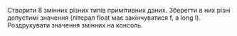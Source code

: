 Створити 8 змінних різних типів примітивних даних. Зберегти в них різні допустимі значення (літерал float має закінчуватися f, а long l). Роздрукувати значення змінних на консоль.
